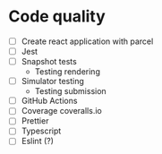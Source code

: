 # Code quality

* [ ] Create react application with parcel
* [ ] Jest
* [ ] Snapshot tests
  * Testing rendering
* [ ] Simulator testing
  * Testing submission
* [ ] GitHub Actions
* [ ] Coverage coveralls.io
* [ ] Prettier
* [ ] Typescript
* [ ] Eslint (?)
